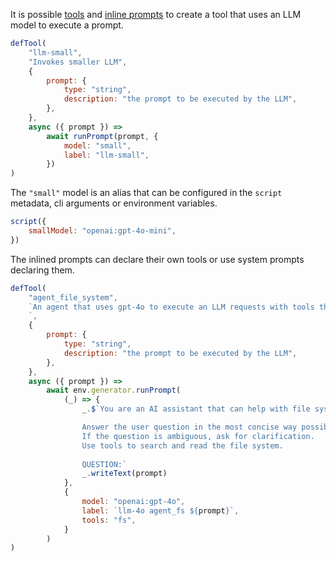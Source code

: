 
It is possible [tools](/genaiscript/reference/scripts/tools)
and [inline prompts](/genaiscript/reference/scripts/inline-prompts)
to create a tool that uses an LLM model to execute a prompt.

```js "defTool" "runPrompt"
defTool(
    "llm-small",
    "Invokes smaller LLM",
    {
        prompt: {
            type: "string",
            description: "the prompt to be executed by the LLM",
        },
    },
    async ({ prompt }) =>
        await runPrompt(prompt, {
            model: "small",
            label: "llm-small",
        })
)
```

The `"small"` model is an alias that can be configured in the `script` metadata, cli arguments or environment variables.

```js "small"
script({
    smallModel: "openai:gpt-4o-mini",
})
```

The inlined prompts can declare their own tools or use system prompts declaring them.

```js 'tools: "fs"'
defTool(
    "agent_file_system",
    `An agent that uses gpt-4o to execute an LLM requests with tools that can search and read the file system.
    `,
    {
        prompt: {
            type: "string",
            description: "the prompt to be executed by the LLM",
        },
    },
    async ({ prompt }) =>
        await env.generator.runPrompt(
            (_) => {
                _.$`You are an AI assistant that can help with file system tasks.

                Answer the user question in the most concise way possible. Use wildcards and regex if needed.
                If the question is ambiguous, ask for clarification.
                Use tools to search and read the file system.
                
                QUESTION:`
                _.writeText(prompt)
            },
            {
                model: "openai:gpt-4o",
                label: `llm-4o agent_fs ${prompt}`,
                tools: "fs",
            }
        )
)
```
